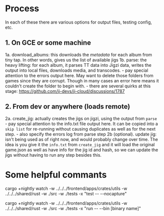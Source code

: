 # Process

In each of these there are various options for output files, testing config, etc.

## 1. On GCE or some machine
1a. download_albums: this downloads the _metadata_ for each album from tiny tap. In other words, gives us the list of available jigs
1b. parse: the heavy lifting: for each album, it parses TT data into Jigzi data, writes the output into local files, downloads media, and transcodes.
    - pay special attention to the errors output here. May want to delete those folders from games since they are corrupt. Though in many cases an error here means it couldn't create the folder to begin with.
    - there are several quirks at this stage: https://github.com/ji-devs/ji-cloud/discussions/1787

## 2. From dev or anywhere (loads remote)
2a. create_jig: actually creates the jigs on jigzi, using the output from `parse`
    - pay special attention to the info.txt file output here. It can be copied into a `skip list` for re-running without causing duplicates as well as for the next step.
    - also specify the errors log from parse step
2b (optional). update jig: isn't being used as of right now, and would probably change over time. The idea is you give it the `info.txt` from `create_jig` and it will load the original game.json as well as have info for the jig id and hash, so we can update the jigs without having to run any step besides this.

# Some helpful commants
cargo +nightly watch -w ../../../frontend/apps/crates/utils -w ../../../shared/rust -w ./src -w ./tests -x "test -- --nocapture"

cargo +nightly watch -w ../../../frontend/apps/crates/utils -w ../../../shared/rust -w ./src -w ./tests -x "run -- --bin [binary name]"
